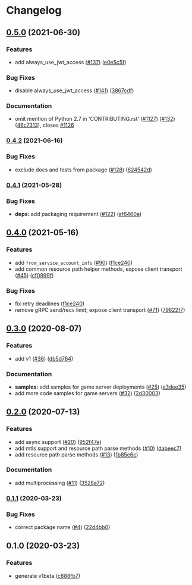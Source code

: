 # Changelog

## [0.5.0](https://www.github.com/googleapis/python-game-servers/compare/v0.4.2...v0.5.0) (2021-06-30)


### Features

* add always_use_jwt_access ([#137](https://www.github.com/googleapis/python-game-servers/issues/137)) ([e0e5c5f](https://www.github.com/googleapis/python-game-servers/commit/e0e5c5fc643c28df4b6a199642b271a710c0c047))


### Bug Fixes

* disable always_use_jwt_access ([#141](https://www.github.com/googleapis/python-game-servers/issues/141)) ([3867cdf](https://www.github.com/googleapis/python-game-servers/commit/3867cdf2bf956f84371ffbaa558a444c1f699564))


### Documentation

* omit mention of Python 2.7 in 'CONTRIBUTING.rst' ([#1127](https://www.github.com/googleapis/python-game-servers/issues/1127)) ([#132](https://www.github.com/googleapis/python-game-servers/issues/132)) ([46c7313](https://www.github.com/googleapis/python-game-servers/commit/46c7313ab392d08b956793fbb9babc2e2e13091a)), closes [#1126](https://www.github.com/googleapis/python-game-servers/issues/1126)

### [0.4.2](https://www.github.com/googleapis/python-game-servers/compare/v0.4.1...v0.4.2) (2021-06-16)


### Bug Fixes

* exclude docs and tests from package ([#128](https://www.github.com/googleapis/python-game-servers/issues/128)) ([624542d](https://www.github.com/googleapis/python-game-servers/commit/624542d4251575629172b473ff1e9215e6c982c0))

### [0.4.1](https://www.github.com/googleapis/python-game-servers/compare/v0.4.0...v0.4.1) (2021-05-28)


### Bug Fixes

* **deps:** add packaging requirement ([#122](https://www.github.com/googleapis/python-game-servers/issues/122)) ([af6460a](https://www.github.com/googleapis/python-game-servers/commit/af6460a38fa0cd5d6aebec02152ca49f9a91bf0d))

## [0.4.0](https://www.github.com/googleapis/python-game-servers/compare/v0.3.0...v0.4.0) (2021-05-16)


### Features

* add `from_service_account_info` ([#90](https://www.github.com/googleapis/python-game-servers/issues/90)) ([f1ce240](https://www.github.com/googleapis/python-game-servers/commit/f1ce24029d7b963a7a5c7eb459cea59a2a4ecaaf))
* add common resource path helper methods, expose client transport ([#45](https://www.github.com/googleapis/python-game-servers/issues/45)) ([cf0999f](https://www.github.com/googleapis/python-game-servers/commit/cf0999fd3a95b77ef32977318019193a777d4c5b))


### Bug Fixes

* fix retry deadlines ([f1ce240](https://www.github.com/googleapis/python-game-servers/commit/f1ce24029d7b963a7a5c7eb459cea59a2a4ecaaf))
* remove gRPC send/recv limit; expose client transport ([#71](https://www.github.com/googleapis/python-game-servers/issues/71)) ([79622f7](https://www.github.com/googleapis/python-game-servers/commit/79622f71f807c5c09d88c757e51794813cda5572))

## [0.3.0](https://www.github.com/googleapis/python-game-servers/compare/v0.2.0...v0.3.0) (2020-08-07)


### Features

* add v1 ([#36](https://www.github.com/googleapis/python-game-servers/issues/36)) ([db5d764](https://www.github.com/googleapis/python-game-servers/commit/db5d76495aa7410934651847d0d97de17b5a747d))


### Documentation

* **samples:** add samples for game server deployments ([#25](https://www.github.com/googleapis/python-game-servers/issues/25)) ([a3dee35](https://www.github.com/googleapis/python-game-servers/commit/a3dee35ff4db631a6f28c2b46e46e3fa66ba9418))
* add more code samples for game servers ([#32](https://www.github.com/googleapis/python-game-servers/issues/32)) ([2d30003](https://www.github.com/googleapis/python-game-servers/commit/2d300031213fda468b6aa52d3ee8635215c37986))

## [0.2.0](https://www.github.com/googleapis/python-game-servers/compare/v0.1.1...v0.2.0) (2020-07-13)


### Features

* add async support ([#20](https://www.github.com/googleapis/python-game-servers/issues/20)) ([952f47e](https://www.github.com/googleapis/python-game-servers/commit/952f47e2094c0246953ae537add751fe0159710b))
* add mtls support and resource path parse methods ([#10](https://www.github.com/googleapis/python-game-servers/issues/10)) ([dabeec7](https://www.github.com/googleapis/python-game-servers/commit/dabeec79e08c52e1616e890cb3b39aac729da115))
* add resource path parse methods ([#13](https://www.github.com/googleapis/python-game-servers/issues/13)) ([1b85e6c](https://www.github.com/googleapis/python-game-servers/commit/1b85e6c6523fc588f235fd9e320238101c63fade))


### Documentation

* add multiprocessing ([#11](https://www.github.com/googleapis/python-game-servers/issues/11)) ([3528a72](https://www.github.com/googleapis/python-game-servers/commit/3528a72c887b51b2dd0484869d028ed8f98c8c79))

### [0.1.1](https://www.github.com/googleapis/python-game-servers/compare/v0.1.0...v0.1.1) (2020-03-23)


### Bug Fixes

* correct package name ([#4](https://www.github.com/googleapis/python-game-servers/issues/4)) ([22d4bb0](https://www.github.com/googleapis/python-game-servers/commit/22d4bb05cd072beb63f5c00edbabd3642dd15bb8))

## 0.1.0 (2020-03-23)


### Features

* generate v1beta ([c888fb7](https://www.github.com/googleapis/python-game-servers/commit/c888fb7dd6c5d57ee4709624ab88b8fe2fd4286f))
